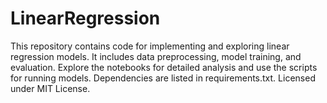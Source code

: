 # LinearRegression
This repository contains code for implementing and exploring linear regression models. It includes data preprocessing, model training, and evaluation. Explore the notebooks for detailed analysis and use the scripts for running models. Dependencies are listed in requirements.txt. Licensed under MIT License.
